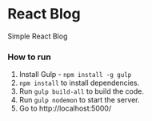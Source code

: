 # React Blog

Simple React Blog

### How to run 

1. Install Gulp - `npm install -g gulp`
2. `npm install` to install dependencies.
3. Run `gulp build-all` to build the code.
4. Run `gulp nodemon` to start the server.
5. Go to http://localhost:5000/
